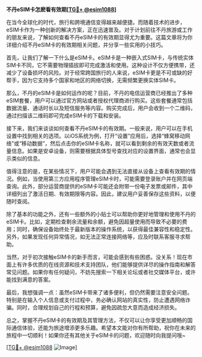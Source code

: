 **不丹eSIM卡怎麽看有效期[[TG💪+ @esim1088](https://t.me/s/esim1088)]**

在当今全球化的时代，旅行和跨境通信变得越来越便捷。而随着技术的进步，eSIM卡作为一种创新的解决方案，正在迅速普及。对于计划前往不丹旅游或工作的朋友来说，了解如何查看不丹eSIM卡的有效期显得尤为重要。这篇文章将为你详细介绍不丹eSIM卡的有效期相关问题，并分享一些实用的小技巧。

首先，让我们了解一下什么是eSIM卡。eSIM卡是一种嵌入式SIM卡，与传统实体SIM卡不同，它不需要物理插拔即可完成激活和使用。这种设计不仅方便携带，还减少了设备损坏的风险。对于经常跨国旅行的人来说，eSIM卡更是不可或缺的好帮手，因为它支持多个国家和地区的网络切换，无需频繁更换实体SIM卡。

那么，不丹的eSIM卡是如何运作的呢？目前，不丹的电信运营商已经推出了多种eSIM套餐，用户可以通过官方网站或者授权代理商进行购买。这些套餐通常包括数据流量、通话时长以及短信服务等内容。购买完成后，用户会收到一个二维码，通过扫描该二维码即可完成eSIM卡的下载和安装。

接下来，我们来谈谈如何查看不丹eSIM卡的有效期。一般来说，用户可以在手机设置中找到相关的选项。以iOS系统为例，打开“设置”应用后，选择“蜂窝移动网络”或“移动数据”，然后点击你的eSIM卡名称，就可以看到剩余的有效天数或者流量信息。如果是安卓设备，则需要根据具体型号查找对应的设置界面，通常也会显示类似的信息。

值得注意的是，在某些情况下，用户可能会遇到无法直接从设备上查看有效期的情况。例如，当使用第三方应用程序管理eSIM卡时，可能需要登录账户并在网页端查询。此外，部分运营商提供的eSIM卡可能还会附带一份电子发票或邮件，其中详细列出了激活日期、有效期限等内容。因此，建议用户妥善保存这些资料，以便随时查阅。

除了基本的功能之外，还有一些额外的小贴士可以帮助你更好地管理和使用不丹的eSIM卡。比如，定期检查剩余流量和余额，避免因超量使用而导致不必要的费用；同时，确保设备始终处于最新版本的操作系统，以获得最佳兼容性和稳定性。另外，如果发现任何异常情况，如无法正常连接网络等，应及时联系客服寻求帮助。

当然，对于初次接触eSIM卡的新手而言，可能会感到有些困惑。没关系！现在市面上有许多优质的在线资源和技术支持团队，他们能够提供详尽的操作指南和解答常见问题。如果你有任何疑问，不妨先搜索一下相关论坛或者社交媒体平台，或许能找到满意的答案。

最后，我想强调一点：虽然eSIM卡带来了诸多便利，但仍然需要注意安全问题。特别是在输入个人信息或支付过程中，务必确认网站的真实性，防止遭遇网络诈骗。同时，合理规划自己的行程和预算，避免因疏忽大意而造成经济损失。

总之，掌握不丹eSIM卡的有效期及其管理方法，不仅可以让你享受更加顺畅的国际通信体验，还能为旅途增添更多乐趣。希望本文能对你有所帮助，祝你在未来的旅程中一切顺利！如果你还有其他关于eSIM卡的问题，欢迎随时向我提问哦~

[[TG💪+ @esim1088](https://t.me/s/esim1088) ![Image](https://i.postimg.cc/4NQfJmqS/Snipaste-2025-05-13-00-14-12.png)]
